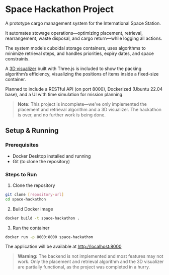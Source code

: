 # Space Hackathon Project

A prototype cargo management system for the International Space Station.

It automates stowage operations—optimizing placement, retrieval, rearrangement, waste disposal, and cargo return—while logging all actions.

The system models cuboidal storage containers, uses algorithms to minimize retrieval steps, and handles priorities, expiry dates, and space constraints.

A [3D visualizer](https://k26rahul.github.io/Space-Hackathon/3d-visualizer/) built with Three.js is included to show the packing algorithm’s efficiency, visualizing the positions of items inside a fixed-size container.

Planned to include a RESTful API (on port 8000), Dockerized (Ubuntu 22.04 base), and a UI with time simulation for mission planning.

> **Note:** This project is incomplete—we’ve only implemented the placement and retrieval algorithm and a 3D visualizer. The hackathon is over, and no further work is being done.

## Setup & Running

### Prerequisites

- Docker Desktop installed and running
- Git (to clone the repository)

### Steps to Run

1. Clone the repository

```bash
git clone [repository-url]
cd space-hackathon
```

2. Build Docker image

```bash
docker build -t space-hackathon .
```

3. Run the container

```bash
docker run -p 8000:8000 space-hackathon
```

The application will be available at [http://localhost:8000](http://localhost:8000)

> **Warning:** The backend is not implemented and most features may not work. Only the placement and retrieval algorithm and the 3D visualizer are partially functional, as the project was completed in a hurry.

